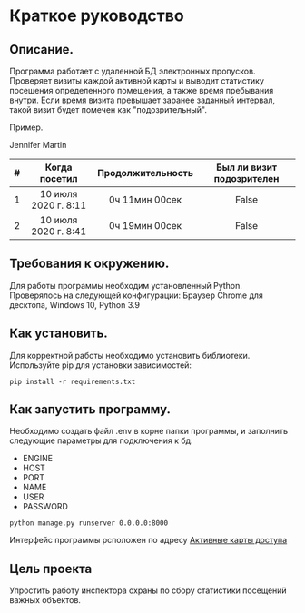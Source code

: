 # Краткое руководство

## Описание.

Программа работает с удаленной БД электронных пропусков. Проверяет визиты каждой активной карты
и выводит статистику посещения определенного помещения, а также время пребывания внутри.
Если время визита превышает заранее заданный интервал, такой визит будет помечен как "подозрительный".

Пример.

Jennifer Martin

| # |	Когда посетил	| Продолжительность | Был ли визит подозрителен |
|:---:|:-------------------:|:-------------------:|:---------------------------:|
|1|10 июля 2020 г. 8:11|0ч 11мин 00сек|False|
|2|10 июля 2020 г. 8:41|0ч 19мин 00сек|False|

## Требования к окружению.

Для работы программы необходим установленный Python.
Проверялось на следующей конфигурации:
Браузер Chrome для десктопа, Windows 10, Python 3.9

## Как установить.

Для корректной работы необходимо установить библиотеки.
Используйте pip для установки зависимостей:

```
pip install -r requirements.txt
```

## Как запустить программу.

Необходимо создать файл .env в корне папки программы, и заполнить следующие параметры для подключения к бд:
- ENGINE
- HOST
- PORT
- NAME
- USER
- PASSWORD

```
python manage.py runserver 0.0.0.0:8000
```

Интерфейс программы рсположен по адресу [Активные карты доступа](http://127.0.0.1:8000/)

## Цель проекта

Упростить работу инспектора охраны по сбору статистики посещений важных объектов.

